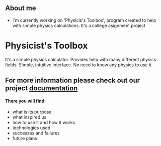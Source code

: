 ## About me
* I'm currently working on 'Physicis's Toolbox', program created to help with simple physics calculations. It's a college asignment project
# Physicist's Toolbox
It's a simple physics calculator. Provides help with many different physics fields. Simple, intuitive interface. No need to know any physics to use it.
## For more information please check out our project [documentation](https://github.com/AGH-Narzedzia-Informatyczne/Physicist-s-Toolbox/wiki)
#### There you will find:
* what is its purpose
* what inspired us
* how to use it and how it works
* technologies used
* successes and failures
* future plans
